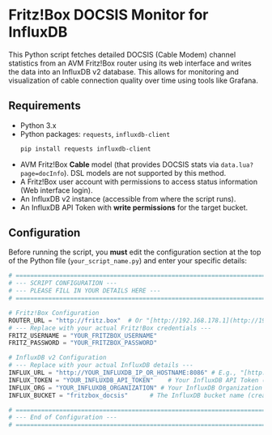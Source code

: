 # Fritz!Box DOCSIS Monitor for InfluxDB

This Python script fetches detailed DOCSIS (Cable Modem) channel statistics from an AVM Fritz!Box router using its web interface and writes the data into an InfluxDB v2 database. This allows for monitoring and visualization of cable connection quality over time using tools like Grafana.

## Requirements

* Python 3.x
* Python packages: `requests`, `influxdb-client`
    ```bash
    pip install requests influxdb-client
    ```
* AVM Fritz!Box **Cable** model (that provides DOCSIS stats via `data.lua?page=docInfo`). DSL models are not supported by this method.
* A Fritz!Box user account with permissions to access status information (Web interface login).
* An InfluxDB v2 instance (accessible from where the script runs).
* An InfluxDB API Token with **write permissions** for the target bucket.

## Configuration

Before running the script, you **must** edit the configuration section at the top of the Python file (`your_script_name.py`) and enter your specific details:

```python
# ==============================================================================
# --- SCRIPT CONFIGURATION ---
# --- PLEASE FILL IN YOUR DETAILS HERE ---
# ==============================================================================

# Fritz!Box Configuration
ROUTER_URL = "http://fritz.box"  # Or "[http://192.168.178.1](http://192.168.178.1)" etc.
# --- Replace with your actual Fritz!Box credentials ---
FRITZ_USERNAME = "YOUR_FRITZBOX_USERNAME"
FRITZ_PASSWORD = "YOUR_FRITZBOX_PASSWORD"

# InfluxDB v2 Configuration
# --- Replace with your actual InfluxDB details ---
INFLUX_URL = "http://YOUR_INFLUXDB_IP_OR_HOSTNAME:8086" # E.g., "[http://192.168.1.10:8086](http://192.168.1.10:8086)"
INFLUX_TOKEN = "YOUR_INFLUXDB_API_TOKEN"    # Your InfluxDB API Token (with write permissions)
INFLUX_ORG = "YOUR_INFLUXDB_ORGANIZATION" # Your InfluxDB Organization
INFLUX_BUCKET = "fritzbox_docsis"      # The InfluxDB bucket name (create if needed)

# ==============================================================================
# --- End of Configuration ---
# ==============================================================================
